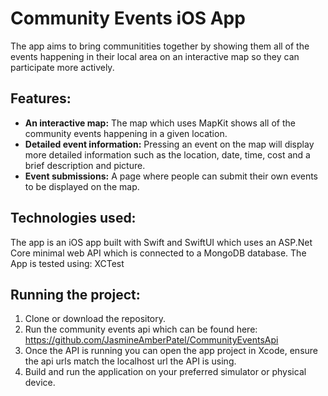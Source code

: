 # Community Events iOS App

The app aims to bring communitities together by showing them all of the events happening in their local area on an interactive map so they can participate more actively. 

## Features:

- **An interactive map:** The map which uses MapKit shows all of the community events happening in a given location.
- **Detailed event information:** Pressing an event on the map will display more detailed information such as the location, date, time, cost and a brief description and picture.
- **Event submissions:** A page where people can submit their own events to be displayed on the map.

## Technologies used:

The app is an iOS app built with Swift and SwiftUI which uses an ASP.Net Core minimal web API which is connected to a MongoDB database.
The App is tested using: XCTest

## Running the project:

1. Clone or download the repository.
2. Run the community events api which can be found here: https://github.com/JasmineAmberPatel/CommunityEventsApi
3. Once the API is running you can open the app project in Xcode, ensure the api urls match the localhost url the API is using.
4. Build and run the application on your preferred simulator or physical device.
